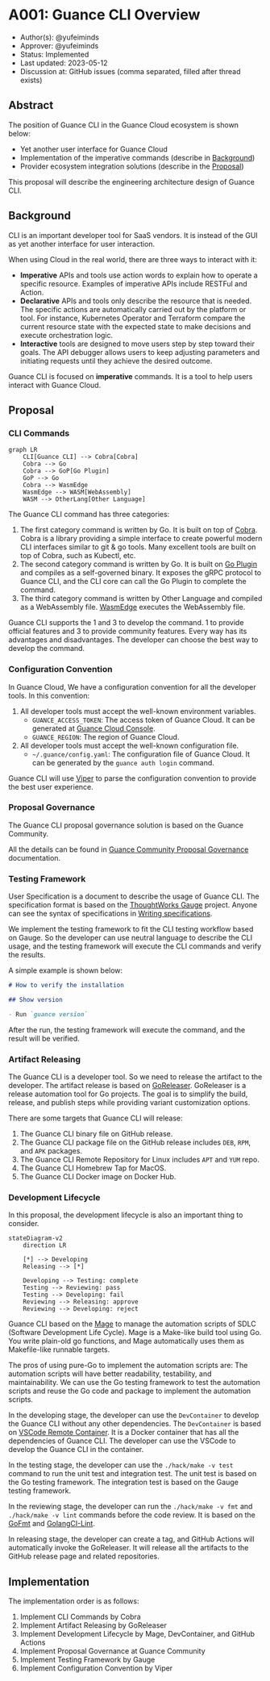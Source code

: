 # A001: Guance CLI Overview

- Author(s): @yufeiminds
- Approver: @yufeiminds
- Status: Implemented
- Last updated: 2023-05-12
- Discussion at: GitHub issues (comma separated, filled after thread exists)

## Abstract

The position of Guance CLI in the Guance Cloud ecosystem is shown below:

- Yet another user interface for Guance Cloud
- Implementation of the imperative commands (describe in [Background](#background))
- Provider ecosystem integration solutions (describe in the [Proposal](#proposal))

This proposal will describe the engineering architecture design of Guance CLI.

## Background

CLI is an important developer tool for SaaS vendors. It is instead of the GUI as yet another interface for user interaction.

When using Cloud in the real world, there are three ways to interact with it:

- **Imperative** APIs and tools use action words to explain how to operate a specific resource. Examples of imperative APIs include RESTFul and Action.
- **Declarative** APIs and tools only describe the resource that is needed. The specific actions are automatically carried out by the platform or tool. For instance, Kubernetes Operator and Terraform compare the current resource state with the expected state to make decisions and execute orchestration logic.
- **Interactive** tools are designed to move users step by step toward their goals. The API debugger allows users to keep adjusting parameters and initiating requests until they achieve the desired outcome.

Guance CLI is focused on **imperative** commands. It is a tool to help users interact with Guance Cloud.

## Proposal

### CLI Commands

```mermaid
graph LR
    CLI[Guance CLI] --> Cobra[Cobra]
    Cobra --> Go
    Cobra --> GoP[Go Plugin]
    GoP --> Go
    Cobra --> WasmEdge
    WasmEdge --> WASM[WebAssembly]
    WASM --> OtherLang[Other Language]
```

The Guance CLI command has three categories:

1. The first category command is written by Go. It is built on top of [Cobra](https://github.com/spf13/cobra). Cobra is a library providing a simple interface to create powerful modern CLI interfaces similar to git & go tools. Many excellent tools are built on top of Cobra, such as Kubectl, etc.
2. The second category command is written by Go. It is built on [Go Plugin](https://github.com/hashicorp/go-plugin) and compiles as a self-governed binary. It exposes the gRPC protocol to Guance CLI, and the CLI core can call the Go Plugin to complete the command.
3. The third category command is written by Other Language and compiled as a WebAssembly file. [WasmEdge](https://github.com/WasmEdge/WasmEdge) executes the WebAssembly file.

Guance CLI supports the 1 and 3 to develop the command. 1 to provide official features and 3 to provide community features. Every way has its advantages and disadvantages. The developer can choose the best way to develop the command.

### Configuration Convention

In Guance Cloud, We have a configuration convention for all the developer tools. In this convention:

1. All developer tools must accept the well-known environment variables.
   - `GUANCE_ACCESS_TOKEN`: The access token of Guance Cloud. It can be generated at [Guance Cloud Console](https://console.guance.com).
   - `GUANCE_REGION`: The region of Guance Cloud.
2. All developer tools must accept the well-known configuration file.
   - `~/.guance/config.yaml`: The configuration file of Guance Cloud. It can be generated by the `guance auth login` command.

Guance CLI will use [Viper](https://github.com/spf13/viper) to parse the configuration convention to provide the best user experience.

### Proposal Governance

The Guance CLI proposal governance solution is based on the Guance Community.

All the details can be found in [Guance Community Proposal Governance](https://github.com/GuanceCloud/community/tree/main/proposals) documentation.

### Testing Framework

User Specification is a document to describe the usage of Guance CLI. The specification format is based on the [ThoughtWorks Gauge](https://gauge.org/) project. Anyone can see the syntax of specifications in [Writing specifications](https://docs.gauge.org/writing-specifications.html).

We implement the testing framework to fit the CLI testing workflow based on Gauge. So the developer can use neutral language to describe the CLI usage, and the testing framework will execute the CLI commands and verify the results.

A simple example is shown below:

```markdown
# How to verify the installation

## Show version

- Run `guance version`
```

After the run, the testing framework will execute the command, and the result will be verified.

### Artifact Releasing

The Guance CLI is a developer tool. So we need to release the artifact to the developer. The artifact release is based on [GoReleaser](https://goreleaser.com/). GoReleaser is a release automation tool for Go projects. The goal is to simplify the build, release, and publish steps while providing variant customization options.

There are some targets that Guance CLI will release:

1. The Guance CLI binary file on GitHub release.
1. The Guance CLI package file on the GitHub release includes `DEB`, `RPM`, and `APK` packages.
1. The Guance CLI Remote Repository for Linux includes `APT` and `YUM` repo.
1. The Guance CLI Homebrew Tap for MacOS.
1. The Guance CLI Docker image on Docker Hub.

### Development Lifecycle

In this proposal, the development lifecycle is also an important thing to consider.

```mermaid
stateDiagram-v2
    direction LR

    [*] --> Developing
    Releasing --> [*]

    Developing --> Testing: complete
    Testing --> Reviewing: pass
    Testing --> Developing: fail
    Reviewing --> Releasing: approve
    Reviewing --> Developing: reject
```

Guance CLI based on the [Mage](https://magefile.org/) to manage the automation scripts of SDLC (Software Development Life Cycle). Mage is a Make-like build tool using Go. You write plain-old go functions, and Mage automatically uses them as Makefile-like runnable targets.

The pros of using pure-Go to implement the automation scripts are: The automation scripts will have better readability, testability, and maintainability. We can use the Go testing framework to test the automation scripts and reuse the Go code and package to implement the automation scripts.

In the developing stage, the developer can use the `DevContainer` to develop the Guance CLI without any other dependencies. The `DevContainer` is based on [VSCode Remote Container](https://code.visualstudio.com/docs/remote/containers). It is a Docker container that has all the dependencies of Guance CLI. The developer can use the VSCode to develop the Guance CLI in the container.

In the testing stage, the developer can use the `./hack/make -v test` command to run the unit test and integration test. The unit test is based on the Go testing framework. The integration test is based on the Gauge testing framework.

In the reviewing stage, the developer can run the `./hack/make -v fmt` and `./hack/make -v lint` commands before the code review. It is based on the [GoFmt](https://golang.org/cmd/gofmt/) and [GolangCI-Lint](https://golangci-lint.run/).

In releasing stage, the developer can create a tag, and GitHub Actions will automatically invoke the GoReleaser. It will release all the artifacts to the GitHub release page and related repositories.

## Implementation

The implementation order is as follows:

1. Implement CLI Commands by Cobra
1. Implement Artifact Releasing by GoReleaser
1. Implement Development Lifecycle by Mage, DevContainer, and GitHub Actions
1. Implement Proposal Governance at Guance Community
1. Implement Testing Framework by Gauge
1. Implement Configuration Convention by Viper
